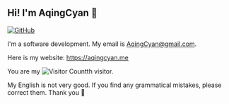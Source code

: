 ## Hi! I'm AqingCyan 👋

[![GitHub](https://img.shields.io/badge/dynamic/json?logo=github&label=GitHub&labelColor=495867&color=495867&query=%24.data.totalSubs&url=https%3A%2F%2Fapi.spencerwoo.com%2Fsubstats%2F%3Fsource%3Dgithub%26queryKey%3DAqingCyan&style=for-the-badge)](https://github.com/AqingCyan)

I'm a software development. My email is AqingCyan@gmail.com.

Here is my website: https://aqingcyan.me

You are my ![Visitor Count](https://profile-counter.glitch.me/AqingCyan/count.svg)th visitor.

My English is not very good. If you find any grammatical mistakes, please correct them. Thank you 🥰

